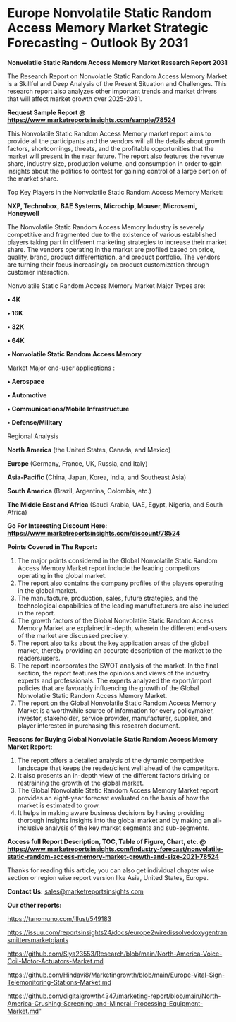 # Europe Nonvolatile Static Random Access Memory Market Strategic Forecasting - Outlook By 2031

<strong>Nonvolatile Static Random Access Memory Market Research Report 2031</strong>

The Research Report on Nonvolatile Static Random Access Memory Market is a Skillful and Deep Analysis of the Present Situation and Challenges. This research report also analyzes other important trends and market drivers that will affect market growth over 2025-2031.

<strong>Request Sample Report @ <a href=https://www.marketreportsinsights.com/sample/78524>https://www.marketreportsinsights.com/sample/78524</a></strong>

This Nonvolatile Static Random Access Memory market report aims to provide all the participants and the vendors will all the details about growth factors, shortcomings, threats, and the profitable opportunities that the market will present in the near future. The report also features the revenue share, industry size, production volume, and consumption in order to gain insights about the politics to contest for gaining control of a large portion of the market share.

Top Key Players in the Nonvolatile Static Random Access Memory Market:

<strong>NXP, Technobox, BAE Systems, Microchip, Mouser, Microsemi, Honeywell</strong>

The Nonvolatile Static Random Access Memory Industry is severely competitive and fragmented due to the existence of various established players taking part in different marketing strategies to increase their market share. The vendors operating in the market are profiled based on price, quality, brand, product differentiation, and product portfolio. The vendors are turning their focus increasingly on product customization through customer interaction.

Nonvolatile Static Random Access Memory Market Major Types are:

<strong>• 4K

• 16K

• 32K

• 64K

• Nonvolatile Static Random Access Memory</strong>

Market Major end-user applications :

<strong>• Aerospace

• Automotive

• Communications/Mobile Infrastructure

• Defense/Military</strong>

Regional Analysis

</u><strong><b>North America</b></strong> (the United States, Canada, and Mexico)

<strong><b>Europe </b></strong>(Germany, France, UK, Russia, and Italy)

<strong><b>Asia-Pacific</b></strong> (China, Japan, Korea, India, and Southeast Asia)

<strong><b>South America</b></strong> (Brazil, Argentina, Colombia, etc.)

<strong><b>The Middle East and Africa</b></strong> (Saudi Arabia, UAE, Egypt, Nigeria, and South Africa)

<strong>Go For Interesting Discount Here: <a href=https://www.marketreportsinsights.com/discount/78524>https://www.marketreportsinsights.com/discount/78524</a></strong>

<strong>Points Covered in The Report:</strong>
<ol>
  <li>The major points considered in the Global Nonvolatile Static Random Access Memory Market report include the leading competitors operating in the global market.</li>
  <li>The report also contains the company profiles of the players operating in the global market.</li>
  <li>The manufacture, production, sales, future strategies, and the technological capabilities of the leading manufacturers are also included in the report.</li>
  <li>The growth factors of the Global Nonvolatile Static Random Access Memory Market are explained in-depth, wherein the different end-users of the market are discussed precisely.</li>
  <li>The report also talks about the key application areas of the global market, thereby providing an accurate description of the market to the readers/users.</li>
  <li>The report incorporates the SWOT analysis of the market. In the final section, the report features the opinions and views of the industry experts and professionals. The experts analyzed the export/import policies that are favorably influencing the growth of the Global Nonvolatile Static Random Access Memory Market.</li>
  <li>The report on the Global Nonvolatile Static Random Access Memory Market is a worthwhile source of information for every policymaker, investor, stakeholder, service provider, manufacturer, supplier, and player interested in purchasing this research document.</li>
</ol>
<strong>Reasons for Buying Global Nonvolatile Static Random Access Memory Market Report:</strong>

<ol>
  <li>The report offers a detailed analysis of the dynamic competitive landscape that keeps the reader/client well ahead of the competitors.</li>
  <li>It also presents an in-depth view of the different factors driving or restraining the growth of the global market.</li>
  <li>The Global Nonvolatile Static Random Access Memory Market report provides an eight-year forecast evaluated on the basis of how the market is estimated to grow.</li>
  <li>It helps in making aware business decisions by having providing thorough insights insights into the global market and by making an all-inclusive analysis of the key market segments and sub-segments.</li>
</ol>
<strong>Access full Report Description, TOC, Table of Figure, Chart, etc. @ <a href=https://www.marketreportsinsights.com/industry-forecast/nonvolatile-static-random-access-memory-market-growth-and-size-2021-78524>https://www.marketreportsinsights.com/industry-forecast/nonvolatile-static-random-access-memory-market-growth-and-size-2021-78524</a></strong>


Thanks for reading this article; you can also get individual chapter wise section or region wise report version like Asia, United States, Europe.

<strong>Contact Us:</strong>
sales@marketreportsinsights.com

<strong>Our other reports:</strong>

<a href=https://tanomuno.com/illust/549183>https://tanomuno.com/illust/549183</a>

<a href=https://issuu.com/reportsinsights24/docs/europe2wiredissolvedoxygentransmittersmarketgiants>https://issuu.com/reportsinsights24/docs/europe2wiredissolvedoxygentransmittersmarketgiants</a>

<a href=https://github.com/Siya23553/Research/blob/main/North-America-Voice-Coil-Motor-Actuators-Market.md>https://github.com/Siya23553/Research/blob/main/North-America-Voice-Coil-Motor-Actuators-Market.md</a>

<a href=https://github.com/Hindavi8/Marketingrowth/blob/main/Europe-Vital-Sign-Telemonitoring-Stations-Market.md>https://github.com/Hindavi8/Marketingrowth/blob/main/Europe-Vital-Sign-Telemonitoring-Stations-Market.md</a>

<a href=https://github.com/digitalgrowth4347/marketing-report/blob/main/North-America-Crushing-Screening-and-Mineral-Processing-Equipment-Market.md>https://github.com/digitalgrowth4347/marketing-report/blob/main/North-America-Crushing-Screening-and-Mineral-Processing-Equipment-Market.md</a>"
